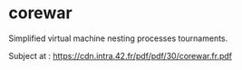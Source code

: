 # corewar

Simplified virtual machine nesting processes tournaments.

Subject at : https://cdn.intra.42.fr/pdf/pdf/30/corewar.fr.pdf
